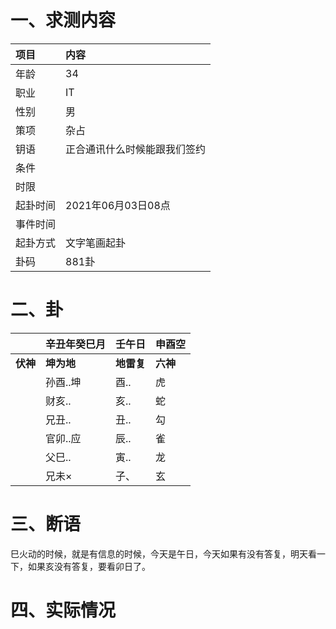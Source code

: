 # 一、求测内容

| 项目     | 内容                         |
| :------- | :--------------------------- |
| 年龄     | 34                           |
| 职业     | IT                           |
| 性别     | 男                           |
| 策项     | 杂占                         |
| 钥语     | 正合通讯什么时候能跟我们签约 |
| 条件     |                              |
| 时限     |                              |
| 起卦时间 | 2021年06月03日08点           |
| 事件时间 |                              |
| 起卦方式 | 文字笔画起卦                 |
| 卦码     | 881卦                        |

# 二、卦

|                | 辛丑年癸巳月     | 壬午日           | 申酉空         |
| :------------- | :--------------- | :--------------- | :------------- |
| **伏神** | **坤为地** | **地雷复** | **六神** |
|                | 孙酉..坤         | 酉..             | 虎             |
|                | 财亥..           | 亥..             | 蛇             |
|                | 兄丑..           | 丑..             | 勾             |
|                | 官卯..应         | 辰..             | 雀             |
|                | 父巳..           | 寅..             | 龙             |
|                | 兄未×           | 子、             | 玄             |

# 三、断语

巳火动的时候，就是有信息的时候，今天是午日，今天如果有没有答复，明天看一下，如果亥没有答复，要看卯日了。


# 四、实际情况
